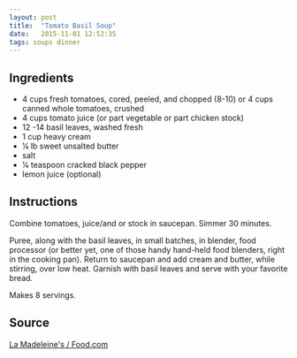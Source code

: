 ```yaml
---
layout: post
title:  "Tomato Basil Soup"
date:   2015-11-01 12:52:35
tags: soups dinner
---
```


Ingredients
-----------

- 4 cups fresh tomatoes, cored, peeled, and chopped (8-10) or 4 cups canned whole tomatoes, crushed
- 4 cups tomato juice (or part vegetable or part chicken stock)
- 12 -14 basil leaves, washed fresh
- 1 cup heavy cream
- 1⁄4 lb sweet unsalted butter
- salt
- 1⁄4 teaspoon cracked black pepper
- lemon juice (optional)

Instructions
------------

Combine tomatoes, juice/and or stock in saucepan. Simmer 30 minutes.

Puree, along with the basil leaves, in small batches, in blender, food
processor (or better yet, one of those handy hand-held food blenders, right in
the cooking pan). Return to saucepan and add cream and butter, while stirring,
over low heat. Garnish with basil leaves and serve with your favorite bread.

Makes 8 servings.

Source
------
[La Madeleine's / Food.com](http://www.food.com/recipe/la-madeleines-tomato-basil-soup-5368)
